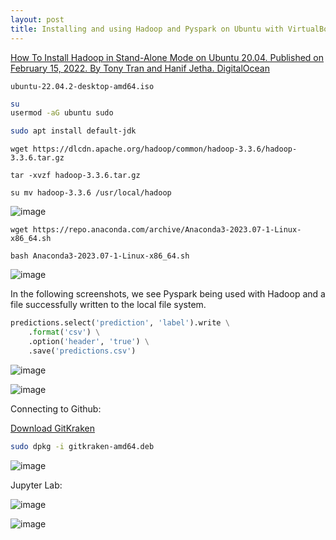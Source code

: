 ```yaml
---
layout: post
title: Installing and using Hadoop and Pyspark on Ubuntu with VirtualBox
---
```


[How To Install Hadoop in Stand-Alone Mode on Ubuntu 20.04. Published on February 15, 2022. By Tony Tran and Hanif Jetha. DigitalOcean](https://www.digitalocean.com/community/tutorials/how-to-install-hadoop-in-stand-alone-mode-on-ubuntu-20-04)

`ubuntu-22.04.2-desktop-amd64.iso`

```bash
su
usermod -aG ubuntu sudo
```

```bash
sudo apt install default-jdk
```

`wget https://dlcdn.apache.org/hadoop/common/hadoop-3.3.6/hadoop-3.3.6.tar.gz`

`tar -xvzf hadoop-3.3.6.tar.gz`

`su mv hadoop-3.3.6 /usr/local/hadoop`

![image](https://github.com/jordanbell2357/jordanbell2357.github.io/assets/47544607/27948f3f-a26a-49bc-b356-f5d834bf2da0)

`wget https://repo.anaconda.com/archive/Anaconda3-2023.07-1-Linux-x86_64.sh`

`bash Anaconda3-2023.07-1-Linux-x86_64.sh`

![image](https://github.com/jordanbell2357/jordanbell2357.github.io/assets/47544607/5e6176c9-d4f3-46f2-bfa1-8237e401d1b0)

In the following screenshots, we see Pyspark being used with Hadoop and a file successfully written to the local file system.

```python
predictions.select('prediction', 'label').write \
    .format('csv') \
    .option('header', 'true') \
    .save('predictions.csv')
```

![image](https://github.com/jordanbell2357/jordanbell2357.github.io/assets/47544607/e79d3191-ce4f-4be4-b342-6395116fad18)

![image](https://github.com/jordanbell2357/jordanbell2357.github.io/assets/47544607/1d2421ab-fd3d-4320-abc5-6397f1de31ae)

Connecting to Github:

[Download GitKraken](https://www.gitkraken.com/download)

```bash
sudo dpkg -i gitkraken-amd64.deb
```

![image](https://github.com/jordanbell2357/jordanbell2357.github.io/assets/47544607/3e708dcb-4210-4f5c-ab5e-cc25a2b7896c)

Jupyter Lab:

![image](https://github.com/jordanbell2357/jordanbell2357.github.io/assets/47544607/3bb7f2c7-c91d-45ba-bc9e-7d329782e6fd)

![image](https://github.com/jordanbell2357/jordanbell2357.github.io/assets/47544607/4a504891-932f-43fa-994b-fbb29b39db7d)


